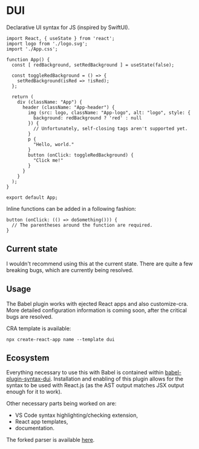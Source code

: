 # DUI

Declarative UI syntax for JS (inspired by SwiftUI).

```
import React, { useState } from 'react';
import logo from './logo.svg';
import './App.css';

function App() {
  const [ redBackground, setRedBackground ] = useState(false);

  const toggleRedBackground = () => {
    setRedBackground(isRed => !isRed);
  };

  return (
    div (className: "App") {
      header (className: "App-header") {
        img (src: logo, className: "App-logo", alt: "logo", style: {
          background: redBackground ? 'red' : null
        }) {
          // Unfortunately, self-closing tags aren't supported yet.
        }
        p {
          "Hello, world."
        }
        button (onClick: toggleRedBackground) {
          "Click me!"
        }
      }
    }
  );
}

export default App;
```

Inline functions can be added in a following fashion:

```
button (onClick: (() => doSomething())) {
  // The parentheses around the function are required.
}
```

## Current state

I wouldn't recommend using this at the current state. There are quite a few breaking bugs, which are currently being resolved.

## Usage

The Babel plugin works with ejected React apps and also customize-cra. More detailed configuration information is coming soon, after the critical bugs are resolved.

CRA template is available:

```
npx create-react-app name --template dui
```

## Ecosystem

Everything necessary to use this with Babel is contained within [babel-plugin-syntax-dui](https://github.com/mat-sz/babel-plugin-syntax-dui). Installation and enabling of this plugin allows for the syntax to be used with React.js (as the AST output matches JSX output enough for it to work).

Other necessary parts being worked on are:

* VS Code syntax highlighting/checking extension,
* React app templates,
* documentation.

The forked parser is available [here](https://github.com/mat-sz/babel/tree/master/packages/babel-parser).